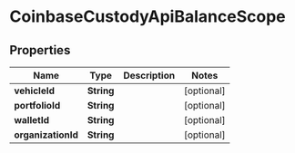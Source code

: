 
# CoinbaseCustodyApiBalanceScope

## Properties
Name | Type | Description | Notes
------------ | ------------- | ------------- | -------------
**vehicleId** | **String** |  |  [optional]
**portfolioId** | **String** |  |  [optional]
**walletId** | **String** |  |  [optional]
**organizationId** | **String** |  |  [optional]



